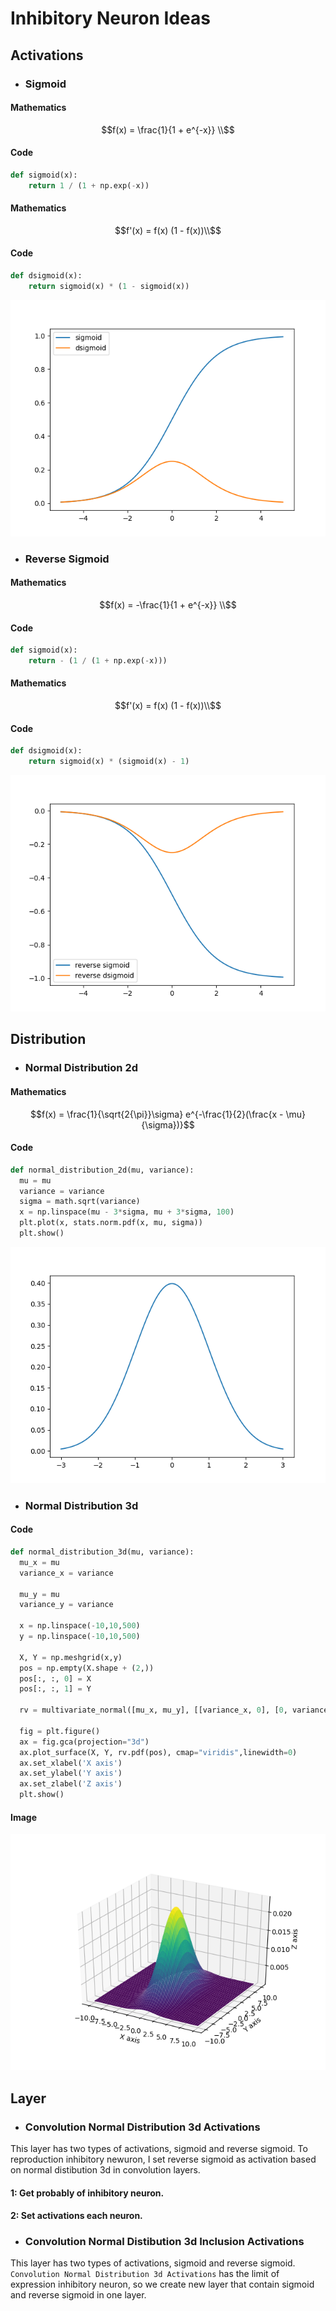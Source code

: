 # Inhibitory Neuron Ideas
## Activations
* ### Sigmoid
#### Mathematics
``` math
f(x) = \frac{1}{1 + e^{-x}} \\
```

#### Code
``` python
def sigmoid(x):
    return 1 / (1 + np.exp(-x))
```

#### Mathematics
``` math
f'(x) =  f(x) (1 - f(x))\\
```

#### Code
``` python
def dsigmoid(x):
    return sigmoid(x) * (1 - sigmoid(x))
```

![Sigmoid Function](./Images/sigmoid.png)

* ### Reverse Sigmoid
#### Mathematics
``` math
f(x) = -\frac{1}{1 + e^{-x}} \\
```

#### Code
``` python
def sigmoid(x):
    return - (1 / (1 + np.exp(-x)))
```

#### Mathematics
``` math
f'(x) =  f(x) (1 - f(x))\\
```

#### Code
``` python
def dsigmoid(x):
    return sigmoid(x) * (sigmoid(x) - 1)
```

![Sigmoid Function](./Images/reverse_sigmoid.png)

## Distribution
* ### Normal Distribution 2d
#### Mathematics
``` math
f(x) = \frac{1}{\sqrt{2{\pi}}\sigma}
        e^{-\frac{1}{2}(\frac{x - \mu}{\sigma})}
```

#### Code
``` python
def normal_distribution_2d(mu, variance):
  mu = mu
  variance = variance
  sigma = math.sqrt(variance)
  x = np.linspace(mu - 3*sigma, mu + 3*sigma, 100)
  plt.plot(x, stats.norm.pdf(x, mu, sigma))
  plt.show()
```

![normal distribution 2d](./Images/normal_distribution_2d.png)

* ### Normal Distribution 3d
#### Code
``` python
def normal_distribution_3d(mu, variance):
  mu_x = mu
  variance_x = variance

  mu_y = mu
  variance_y = variance

  x = np.linspace(-10,10,500)
  y = np.linspace(-10,10,500)

  X, Y = np.meshgrid(x,y)
  pos = np.empty(X.shape + (2,))
  pos[:, :, 0] = X
  pos[:, :, 1] = Y

  rv = multivariate_normal([mu_x, mu_y], [[variance_x, 0], [0, variance_y]])

  fig = plt.figure()
  ax = fig.gca(projection="3d")
  ax.plot_surface(X, Y, rv.pdf(pos), cmap="viridis",linewidth=0)
  ax.set_xlabel('X axis')
  ax.set_ylabel('Y axis')
  ax.set_zlabel('Z axis')
  plt.show()
```

#### Image
![normal distribution 2d](./Images/normal_distribution_3d.png)

##  Layer
* ### Convolution Normal Distribution 3d Activations
This layer has two types of activations, sigmoid and reverse sigmoid.
To reproduction inhibitory newuron, I set reverse sigmoid as activation based on normal distibution 3d in convolution layers.

#### 1: Get probably of inhibitory neuron.
#### 2: Set activations each neuron.

* ### Convolution Normal Distibution 3d Inclusion Activations
This layer has two types of activations, sigmoid and reverse sigmoid.
`Convolution Normal Distribution 3d Activations` has the limit of expression inhibitory neuron, so we create new layer that contain sigmoid and reverse sigmoid in one layer.